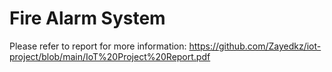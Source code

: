 # Fire Alarm System

Please refer to report for more information: https://github.com/Zayedkz/iot-project/blob/main/IoT%20Project%20Report.pdf
